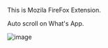 This is Mozila FireFox Extension.

Auto scroll on What's App.

![image](https://github.com/MayaEwing/scrolling-extension/assets/166880101/cc268839-29e6-4787-8264-7f4f7f302780)

